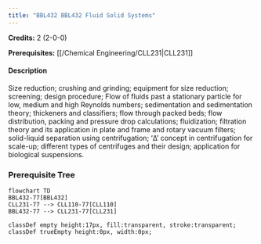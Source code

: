 ```yaml
---
title: "BBL432 BBL432 Fluid Solid Systems"
---
```

**Credits:** 2 (2-0-0)

**Prerequisites:** [[/Chemical Engineering/CLL231|CLL231]]

#### Description
Size reduction; crushing and grinding; equipment for size reduction; screening; design procedure; Flow of fluids past a stationary particle for low, medium and high Reynolds numbers; sedimentation and sedimentation theory; thickeners and classifiers; flow through packed beds; flow distribution, packing and pressure drop calculations; fluidization; filtration theory and its application in plate and frame and rotary vacuum filters; solid-liquid separation using centrifugation; ‘Δ’ concept in centrifugation for scale-up; different types of centrifuges and their design; application for biological suspensions.

### Prerequisite Tree

```mermaid
flowchart TD
BBL432-77[BBL432]
CLL231-77 --> CLL110-77[CLL110]
BBL432-77 --> CLL231-77[CLL231]

classDef empty height:17px, fill:transparent, stroke:transparent;
classDef trueEmpty height:0px, width:0px;
```